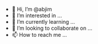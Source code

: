 - 👋 Hi, I’m @abjim
- 👀 I’m interested in ...
- 🌱 I’m currently learning ...
- 💞️ I’m looking to collaborate on ...
- 📫 How to reach me ...

<!---
abjim/abjim is a ✨ special ✨ repository because its `README.md` (this file) appears on your GitHub profile.
You can click the Preview link to take a look at your changes.
--->
